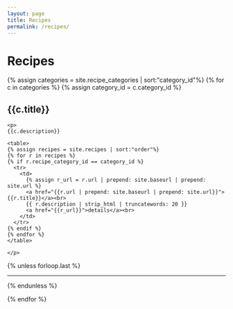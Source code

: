```yaml
---
layout: page
title: Recipes
permalink: /recipes/
---
```


<h1>Recipes</h1>

{% assign categories = site.recipe_categories | sort:"category_id"%}
{% for c in categories %}
  {% assign category_id = c.category_id %}

  <section>
    <h2>{{c.title}}</h2>


    <p>
    {{c.description}}

    <table>
    {% assign recipes = site.recipes | sort:"order"%}
    {% for r in recipes %}
    {% if r.recipe_category_id == category_id %}
      <tr>
        <td>
          {% assign r_url = r.url | prepend: site.baseurl | prepend: site.url %}
          <a href="{{r.url | prepend: site.baseurl | prepend: site.url}}">{{r.title}}</a><br>
          {{ r.description | strip_html | truncatewords: 20 }}
          <a href="{{r_url}}">details</a><br>
        </td>
      </tr>
    {% endif %}
    {% endfor %}
    </table>

    </p>
  </section>
  {% unless forloop.last %}<hr>{% endunless %}


{% endfor %}
